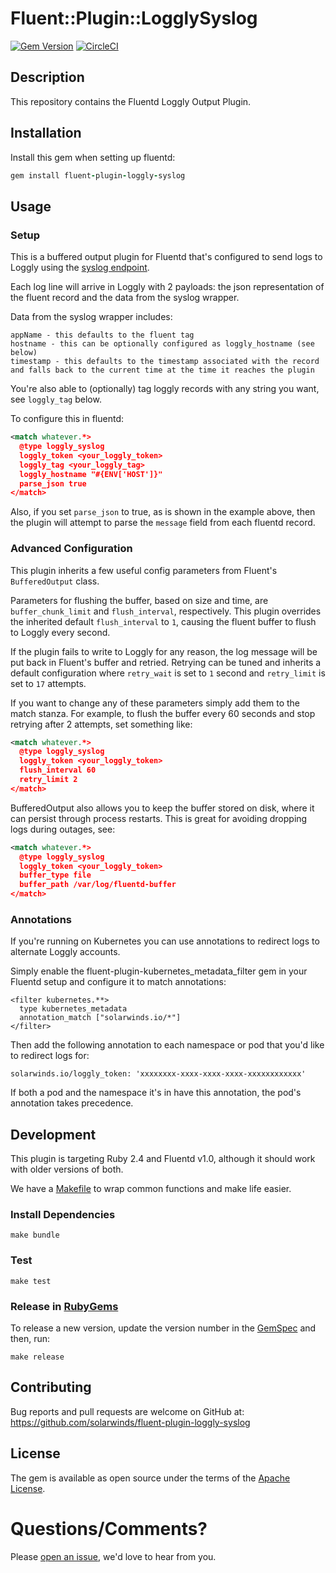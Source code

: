 # Fluent::Plugin::LogglySyslog

[![Gem Version](https://badge.fury.io/rb/fluent-plugin-loggly-syslog.svg)](https://badge.fury.io/rb/fluent-plugin-loggly-syslog) [![CircleCI](https://circleci.com/gh/solarwinds/fluent-plugin-loggly-syslog/tree/master.svg?style=shield)](https://circleci.com/gh/solarwinds/fluent-plugin-loggly-syslog/tree/master)

## Description

This repository contains the Fluentd Loggly Output Plugin.

## Installation

Install this gem when setting up fluentd:
```ruby
gem install fluent-plugin-loggly-syslog
```

## Usage

### Setup

This is a buffered output plugin for Fluentd that's configured to send logs to Loggly using the [syslog endpoint](https://www.loggly.com/docs/streaming-syslog-without-using-files/).

Each log line will arrive in Loggly with 2 payloads: the json representation of the fluent record and the data from the syslog wrapper.

Data from the syslog wrapper includes:
```
appName - this defaults to the fluent tag
hostname - this can be optionally configured as loggly_hostname (see below)
timestamp - this defaults to the timestamp associated with the record and falls back to the current time at the time it reaches the plugin
```

You're also able to (optionally) tag loggly records with any string you want, see `loggly_tag` below. 

To configure this in fluentd:
```xml
<match whatever.*>
  @type loggly_syslog
  loggly_token <your_loggly_token>
  loggly_tag <your_loggly_tag>
  loggly_hostname "#{ENV['HOST']}"
  parse_json true
</match>
```

Also, if you set `parse_json` to true, as is shown in the example above, then the plugin will attempt to parse the `message` field from each fluentd record.

### Advanced Configuration
This plugin inherits a few useful config parameters from Fluent's `BufferedOutput` class.

Parameters for flushing the buffer, based on size and time, are `buffer_chunk_limit` and `flush_interval`, respectively. This plugin overrides the inherited default `flush_interval` to `1`, causing the fluent buffer to flush to Loggly every second. 

If the plugin fails to write to Loggly for any reason, the log message will be put back in Fluent's buffer and retried. Retrying can be tuned and inherits a default configuration where `retry_wait` is set to `1` second and `retry_limit` is set to `17` attempts.

If you want to change any of these parameters simply add them to the match stanza. For example, to flush the buffer every 60 seconds and stop retrying after 2 attempts, set something like:
```xml
<match whatever.*>
  @type loggly_syslog
  loggly_token <your_loggly_token>
  flush_interval 60
  retry_limit 2
</match>
```

BufferedOutput also allows you to keep the buffer stored on disk, where it can persist through process restarts. This is great for avoiding dropping logs during outages, see:

```xml
<match whatever.*>
  @type loggly_syslog
  loggly_token <your_loggly_token>
  buffer_type file
  buffer_path /var/log/fluentd-buffer
</match>
```

### Annotations

If you're running on Kubernetes you can use annotations to redirect logs to alternate Loggly accounts.

Simply enable the fluent-plugin-kubernetes_metadata_filter gem in your Fluentd setup and configure it to match annotations:

```
<filter kubernetes.**>
  type kubernetes_metadata
  annotation_match ["solarwinds.io/*"]
</filter>
```

Then add the following annotation to each namespace or pod that you'd like to redirect logs for:

```
solarwinds.io/loggly_token: 'xxxxxxxx-xxxx-xxxx-xxxx-xxxxxxxxxxxx'
```

If both a pod and the namespace it's in have this annotation, the pod's annotation takes precedence.

## Development

This plugin is targeting Ruby 2.4 and Fluentd v1.0, although it should work with older versions of both.

We have a [Makefile](Makefile) to wrap common functions and make life easier.

### Install Dependencies
`make bundle`

### Test
`make test`

### Release in [RubyGems](https://rubygems.org/gems/fluent-plugin-loggly-syslog)
To release a new version, update the version number in the [GemSpec](fluent-plugin-loggly-syslog.gemspec) and then, run:

`make release`

## Contributing

Bug reports and pull requests are welcome on GitHub at: https://github.com/solarwinds/fluent-plugin-loggly-syslog

## License

The gem is available as open source under the terms of the [Apache License](LICENSE).

# Questions/Comments?

Please [open an issue](https://github.com/solarwinds/fluent-plugin-loggly-syslog/issues/new), we'd love to hear from you.
